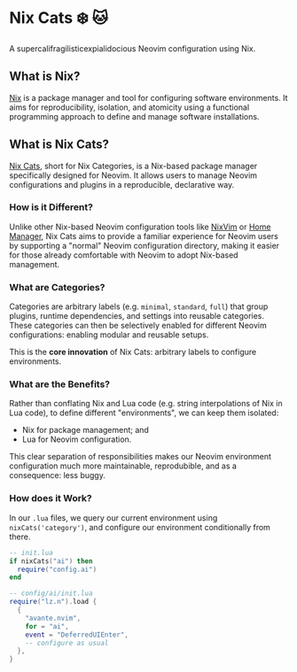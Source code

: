 # Nix Cats ❄️ 🐱

A supercalifragilisticexpialidocious Neovim configuration using Nix.

## What is Nix?

[Nix](https://nixos.org/) is a package manager and tool for configuring software environments. It aims for reproducibility, isolation, and atomicity using a functional programming approach to define and manage software installations.

## What is Nix Cats?

[Nix Cats](https://github.com/BirdeeHub/nixCats-nvim), short for Nix Categories, is a Nix-based package manager specifically designed for Neovim. It allows users to manage Neovim configurations and plugins in a reproducible, declarative way.

### How is it Different?

Unlike other Nix-based Neovim configuration tools like [NixVim](https://github.com/nix-community/nixvim) or [Home Manager](https://github.com/nix-community/home-manager), Nix Cats aims to provide a familiar experience for Neovim users by supporting a "normal" Neovim configuration directory, making it easier for those already comfortable with Neovim to adopt Nix-based management.

### What are Categories?

Categories are arbitrary labels (e.g. `minimal`, `standard`, `full`) that group plugins, runtime dependencies, and settings into reusable categories. These categories can then be selectively enabled for different Neovim configurations: enabling modular and reusable setups.

This is the **core innovation** of Nix Cats: arbitrary labels to configure environments.

### What are the Benefits?

Rather than conflating Nix and Lua code (e.g. string interpolations of Nix in Lua code), to define different "environments", we can keep them isolated:

- Nix for package management; and
- Lua for Neovim configuration.

This clear separation of responsibilities makes our Neovim environment configuration much more maintainable, reprodubible, and as a consequence: less buggy.

### How does it Work?

In our `.lua` files, we query our current environment using `nixCats('category')`, and configure our environment conditionally from there.

```lua
-- init.lua
if nixCats("ai") then
  require("config.ai")
end

-- config/ai/init.lua
require("lz.n").load {
  {
    "avante.nvim",
    for = "ai",
    event = "DeferredUIEnter",
    -- configure as usual
  },
}
```
